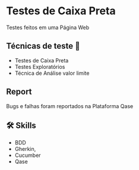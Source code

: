 
# Testes de Caixa Preta
 Testes feitos em uma Página Web 
 


## Técnicas de teste 🔎

- Testes de Caixa Preta
- Testes Exploratórios
- Técnica de Análise valor limite


## Report
Bugs e falhas foram reportados na Plataforma Qase
## 🛠 Skills
- BDD
- Gherkin,
- Cucumber
- Qase
